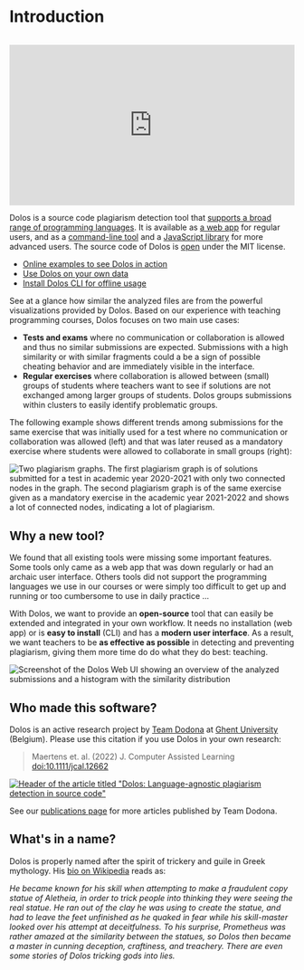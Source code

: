 # Introduction

<iframe src="https://player.vimeo.com/video/913639891?h=cbff92408d&loop=1" style="padding-top: 1em; width: 100%; aspect-ratio: 16 / 9;" frameborder="0" allow="autoplay; fullscreen; picture-in-picture" allowfullscreen></iframe>

Dolos is a source code plagiarism detection tool that [supports a broad range of programming languages](/about/languages).
It is available as [a web app](/docs/server) for regular users, and as a [command-line tool](/docs/installation) and a [JavaScript library](/docs/library) for more advanced users. The source code of Dolos is [open](https://github.com/dodona-edu/dolos) under the MIT license.

- [Online examples to see Dolos in action](/try/)
- [Use Dolos on your own data](/docs/server)
- [Install Dolos CLI for offline usage](/docs/installation)

See at a glance how similar the analyzed files are from the powerful visualizations provided by Dolos. Based on our experience with teaching programming courses, Dolos focuses on two main use cases:

- **Tests and exams** where no communication or collaboration is allowed and thus no similar submissions are expected. Submissions with a high similarity or with similar fragments could a be a sign of possible cheating behavior and are immediately visible in the interface.
- **Regular exercises** where collaboration is allowed between (small) groups of students where teachers want to see if solutions are not exchanged among larger groups of students. Dolos groups submissions within clusters to easily identify problematic groups.

The following example shows different trends among submissions for the same exercise that was initially used for a test where no communication or collaboration was allowed (left) and that was later reused as a mandatory exercise where students were allowed to collaborate in small groups (right):

![Two plagiarism graphs. The first plagiarism graph is of solutions submitted for a test in academic year 2020-2021 with only two connected nodes in the graph. The second plagiarism graph is of the same exercise given as a mandatory exercise in the academic year 2021-2022 and shows a lot of connected nodes, indicating a lot of plagiarism.](/images/comparison-exercise-evaluation.png)

## Why a new tool?

We found that all existing tools were missing some important features. Some tools only came as a web app that was down regularly or had an archaic user interface. Others tools did not support the programming languages we use in our courses or were simply too difficult to get up and running or too cumbersome to use in daily practice ...

With Dolos, we want to provide an **open-source** tool that can easily be extended and integrated in your own workflow. It needs no installation (web app) or is **easy to install** (CLI) and has a **modern user interface**. As a result, we want teachers to be **as effective as possible** in detecting and preventing plagiarism, giving them more time do do what they do best: teaching.

![Screenshot of the Dolos Web UI showing an overview of the analyzed submissions and a histogram with the similarity distribution](/images/dolos-screenshot.png)

## Who made this software?

Dolos is an active research project by [Team Dodona](https://dodona.be/en/about/) at [Ghent University](https://www.ugent.be/en) (Belgium). Please use this citation if you use Dolos in your own research:

> Maertens et. al. (2022) J. Computer Assisted Learning [doi:10.1111/jcal.12662](https://doi.org/10.1111/jcal.12662)

[![Header of the article titled "Dolos: Language-agnostic plagiarism detection in source code"](/images/dolos-article.png)](https://doi.org/10.1111/jcal.12662)

See our [publications page](/about/publications) for more articles published by Team Dodona.

## What's in a name?

Dolos is properly named after the spirit of trickery and guile in Greek mythology. His [bio on Wikipedia](https://en.wikipedia.org/wiki/Dolos_(mythology)) reads as:

_He became known for his skill when attempting to make a fraudulent copy statue of Aletheia, in order to trick people into thinking they were seeing the real statue. He ran out of the clay he was using to create the statue, and had to leave the feet unfinished as he quaked in fear while his skill-master looked over his attempt at deceitfulness. To his surprise, Prometheus was rather amazed at the similarity between the statues, so Dolos then became a master in cunning deception, craftiness, and treachery. There are even some stories of Dolos tricking gods into lies._
